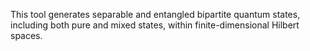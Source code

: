 This tool generates separable and entangled bipartite quantum states, including both pure and mixed states, within finite-dimensional Hilbert spaces.
